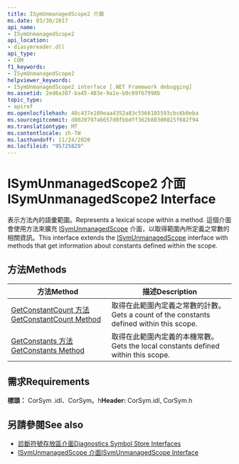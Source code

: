 ```yaml
---
title: ISymUnmanagedScope2 介面
ms.date: 03/30/2017
api_name:
- ISymUnmanagedScope2
api_location:
- diasymreader.dll
api_type:
- COM
f1_keywords:
- ISymUnmanagedScope2
helpviewer_keywords:
- ISymUnmanagedScope2 interface [.NET Framework debugging]
ms.assetid: 2ed6a387-ba45-483e-9a1e-b0c69f67998b
topic_type:
- apiref
ms.openlocfilehash: 40c437e109eaa4352a83c5566185593cbc6b0eba
ms.sourcegitcommit: d8020797a6657d0fbbdff362b80300815f682f94
ms.translationtype: MT
ms.contentlocale: zh-TW
ms.lasthandoff: 11/24/2020
ms.locfileid: "95725829"
---
```

# <a name="isymunmanagedscope2-interface"></a><span data-ttu-id="2e5d0-102">ISymUnmanagedScope2 介面</span><span class="sxs-lookup"><span data-stu-id="2e5d0-102">ISymUnmanagedScope2 Interface</span></span>

<span data-ttu-id="2e5d0-103">表示方法內的語彙範圍。</span><span class="sxs-lookup"><span data-stu-id="2e5d0-103">Represents a lexical scope within a method.</span></span> <span data-ttu-id="2e5d0-104">這個介面會使用方法來擴充 [ISymUnmanagedScope](isymunmanagedscope-interface.md) 介面，以取得範圍內所定義之常數的相關資訊。</span><span class="sxs-lookup"><span data-stu-id="2e5d0-104">This interface extends the [ISymUnmanagedScope](isymunmanagedscope-interface.md) interface with methods that get information about constants defined within the scope.</span></span>  
  
## <a name="methods"></a><span data-ttu-id="2e5d0-105">方法</span><span class="sxs-lookup"><span data-stu-id="2e5d0-105">Methods</span></span>  
  
|<span data-ttu-id="2e5d0-106">方法</span><span class="sxs-lookup"><span data-stu-id="2e5d0-106">Method</span></span>|<span data-ttu-id="2e5d0-107">描述</span><span class="sxs-lookup"><span data-stu-id="2e5d0-107">Description</span></span>|  
|------------|-----------------|  
|[<span data-ttu-id="2e5d0-108">GetConstantCount 方法</span><span class="sxs-lookup"><span data-stu-id="2e5d0-108">GetConstantCount Method</span></span>](isymunmanagedscope2-getconstantcount-method.md)|<span data-ttu-id="2e5d0-109">取得在此範圍內定義之常數的計數。</span><span class="sxs-lookup"><span data-stu-id="2e5d0-109">Gets a count of the constants defined within this scope.</span></span>|  
|[<span data-ttu-id="2e5d0-110">GetConstants 方法</span><span class="sxs-lookup"><span data-stu-id="2e5d0-110">GetConstants Method</span></span>](isymunmanagedscope2-getconstants-method.md)|<span data-ttu-id="2e5d0-111">取得在此範圍內定義的本機常數。</span><span class="sxs-lookup"><span data-stu-id="2e5d0-111">Gets the local constants defined within this scope.</span></span>|  
  
## <a name="requirements"></a><span data-ttu-id="2e5d0-112">需求</span><span class="sxs-lookup"><span data-stu-id="2e5d0-112">Requirements</span></span>  

 <span data-ttu-id="2e5d0-113">**標頭：** CorSym .idl、CorSym。h</span><span class="sxs-lookup"><span data-stu-id="2e5d0-113">**Header:** CorSym.idl, CorSym.h</span></span>  
  
## <a name="see-also"></a><span data-ttu-id="2e5d0-114">另請參閱</span><span class="sxs-lookup"><span data-stu-id="2e5d0-114">See also</span></span>

- [<span data-ttu-id="2e5d0-115">診斷符號存放區介面</span><span class="sxs-lookup"><span data-stu-id="2e5d0-115">Diagnostics Symbol Store Interfaces</span></span>](diagnostics-symbol-store-interfaces.md)
- [<span data-ttu-id="2e5d0-116">ISymUnmanagedScope 介面</span><span class="sxs-lookup"><span data-stu-id="2e5d0-116">ISymUnmanagedScope Interface</span></span>](isymunmanagedscope-interface.md)
